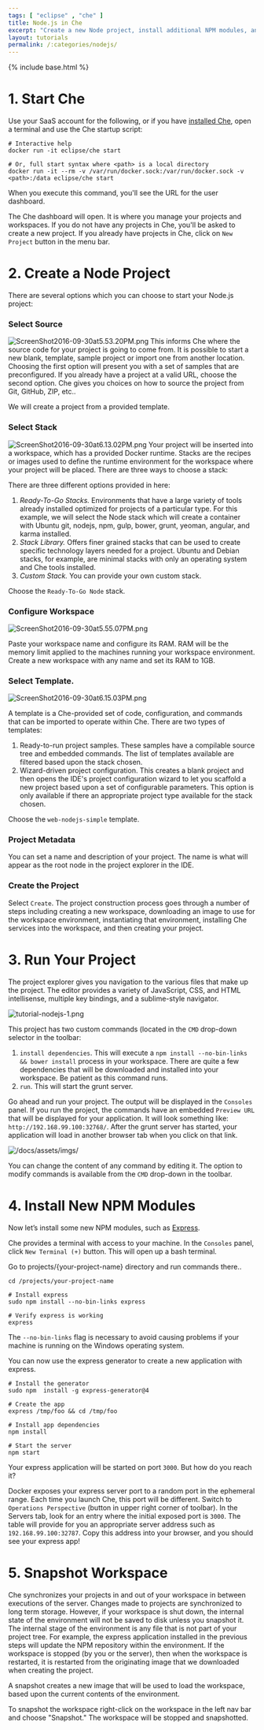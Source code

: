 ```yaml
---
tags: [ "eclipse" , "che" ]
title: Node.js in Che
excerpt: "Create a new Node project, install additional NPM modules, and save as a snapshot"
layout: tutorials
permalink: /:categories/nodejs/
---
```

{% include base.html %}

# 1. Start Che  
Use your SaaS account for the following, or if you have [installed Che]({{base}}{{site.links["setup-getting-started"]}}), open a terminal and use the Che startup script:

```shell  
# Interactive help
docker run -it eclipse/che start

# Or, full start syntax where <path> is a local directory
docker run -it --rm -v /var/run/docker.sock:/var/run/docker.sock -v <path>:/data eclipse/che start
```

When you execute this command, you'll see the URL for the user dashboard.

The Che dashboard will open. It is where you manage your projects and workspaces. If you do not have any projects in Che, you'll be asked to create a new project.  If you already have projects in Che, click on `New Project` button in the menu bar.

# 2. Create a Node Project  
There are several options which you can choose to start your Node.js project:

### Select Source
![ScreenShot2016-09-30at5.53.20PM.png]({{base}}{{site.links["ScreenShot2016-09-30at5.53.20PM.png"]}})
This informs Che where the source code for your project is going to come from. It is possible to start a new blank, template, sample project or import one from another location. Choosing the first option will present you with a set of samples that are preconfigured. If you already have a project at a valid URL, choose the second option.  Che gives you choices on how to source the project from Git, GitHub, ZIP, etc..

We will create a project from a provided template.

### Select Stack
![ScreenShot2016-09-30at6.13.02PM.png]({{base}}{{site.links["ScreenShot2016-09-30at6.13.02PM.png"]}})
Your project will be inserted into a workspace, which has a provided Docker runtime. Stacks are the recipes or images used to define the runtime environment for the workspace where your project will be placed. There are three ways to choose a stack:

There are three different options provided in here:
1. *Ready-To-Go Stacks.* Environments that have a large variety of tools already installed optimized for projects of a particular type. For this example, we will select the Node stack which will create a container with Ubuntu git, nodejs, npm, gulp, bower, grunt, yeoman, angular, and karma installed.
2. *Stack Library.* Offers finer grained stacks that can be used to create specific technology layers needed for a project. Ubuntu and Debian stacks, for example, are minimal stacks with only an operating system and Che tools installed.
3. *Custom Stack.* You can provide your own custom stack.

Choose the `Ready-To-Go Node` stack.

### Configure Workspace

![ScreenShot2016-09-30at5.55.07PM.png]({{base}}{{site.links["ScreenShot2016-09-30at5.55.07PM.png"]}})

Paste your workspace name and configure its RAM. RAM will be the memory limit applied to the machines running your workspace environment. Create a new workspace with any name and set its RAM to 1GB.

### Select Template.

![ScreenShot2016-09-30at6.15.03PM.png]({{base}}{{site.links["ScreenShot2016-09-30at6.15.03PM.png"]}})

A template is a Che-provided set of code, configuration, and commands that can be imported to operate within Che. There are two types of templates:
1. Ready-to-run project samples. These samples have a compilable source tree and embedded commands. The list of templates available are filtered based upon the stack chosen.
2. Wizard-driven project configuration. This creates a blank project and then opens the IDE's project configuration wizard to let you scaffold a new project based upon a set of configurable parameters. This option is only available if there an appropriate project type available for the stack chosen.

Choose the `web-nodejs-simple` template.

### Project Metadata
You can set a name and description of your project. The name is what will appear as the root node in the project explorer in the IDE.

### Create the Project

Select `Create`.  The project construction process goes through a number of steps including creating a new workspace, downloading an image to use for the workspace environment, instantiating that environment, installing Che services into the workspace, and then creating your project.

# 3. Run Your Project  
The project explorer gives you navigation to the various files that make up the project. The editor provides a variety of JavaScript, CSS, and HTML intellisense, multiple key bindings, and a sublime-style navigator.

![tutorial-nodejs-1.png]({{base}}{{site.links["tutorial-nodejs-1.png"]}})

This project has two custom commands (located in the `CMD` drop-down selector in the toolbar:
1. `install dependencies`. This will execute a `npm install --no-bin-links && bower install` process in your workspace. There are quite a few dependencies that will be downloaded and installed into your workspace. Be patient as this command runs.
2. `run`. This will start the grunt server.

Go ahead and run your project. The output will be displayed in the `Consoles` panel. If you run the project, the commands have an embedded `Preview URL` that will be displayed for your application. It will look something like: `http://192.168.99.100:32768/`. After the grunt server has started, your application will load in another browser tab when you click on that link.

![/docs/assets/imgs/]({{base}}{{site.links["tutorial-nodejs-2.png"]}})

You can change the content of any command by editing it. The option to modify commands is available from the `CMD` drop-down in the toolbar.

# 4. Install New NPM Modules  
Now let’s install some new NPM modules, such as [Express](https://www.npmjs.com/package/express).

Che provides a terminal with access to your machine. In the `Consoles` panel, click `New Terminal (+)` button.  This will open up a bash terminal.

Go to projects/{your-project-name} directory and run commands there..

```shell  
cd /projects/your-project-name

# Install express
sudo npm install --no-bin-links express

# Verify express is working
express
```

The `--no-bin-links` flag is necessary to avoid causing problems if your machine is running on the Windows operating system.

You can now use the express generator to create a new application with express.
```shell  
# Install the generator
sudo npm  install -g express-generator@4

# Create the app
express /tmp/foo && cd /tmp/foo

# Install app dependencies
npm install

# Start the server
npm start
```

Your express application will be started on port `3000`. But how do you reach it?

Docker exposes your express server port to a random port in the ephemeral range. Each time you launch Che, this port will be different. Switch to `Operations Perspective` (button in upper right corner of toolbar). In the Servers tab, look for an entry where the initial exposed port is `3000`.  The table will provide for you an appropriate server address such as `192.168.99.100:32787`. Copy this address into your browser, and you should see your express app!

# 5. Snapshot Workspace  
Che synchronizes your projects in and out of your workspace in between executions of the server. Changes made to projects are synchronized to long term storage. However, if your workspace is shut down, the internal state of the environment will not be saved to disk unless you snapshot it. The internal stage of the environment is any file that is not part of your project tree. For example, the express application installed in the previous steps will update the NPM repository within the environment. If the workspace is stopped (by you or the server), then when the workspace is restarted, it is restarted from the originating image that we downloaded when creating the project.

A snapshot creates a new image that will be used to load the workspace, based upon the current contents of the environment.

To snapshot the workspace right-click on the workspace in the left nav bar and choose "Snapshot."  The workspace will be stopped and snapshotted.
